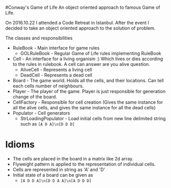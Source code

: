 #Conway's Game of Life
An object oriented approach to famous Game of Life.

On 2016.10.22 I attended a Code Retreat in Istanbul. After the event I decided to take an object oriented approach to the solution of problem.

The classes and responsibilities
- RuleBook - Main interface for game rules
  - GOLRuleBook - Regular Game of Life rules implementing RuleBook
- Cell - An interface for a living organism :) Which lives or dies according to the rules in rulebook. A cell can answer are you alive question.
  - AliveCell - Represents a living cell
  - DeadCell - Represents a dead cell
- Board - The game world. Holds all the cells, and their locations. Can tell each cells number of neighbours.
- Player - The player of the game. Player is just responsible for generation change of the board.
- CellFactory - Responsible for cell creation (Gives the same instance for all the alive cells, and gives the same instance for all the dead cells)
- Populator - Cell generators
  - StrLoadingPopulator - Load initial cells from new line delimited string such as ```[A D A]\n[D D D]```  

# Idioms
- The cells are placed in the board in a matrix like 2d array. 
- Flyweight pattern is applied to the representation of individual cells.
- Cells are represented in string as 'A' and 'D'
- Initial state of a board can be given as 
  - ```[A D D A]\n[D D A A]\n[A D D D]```
